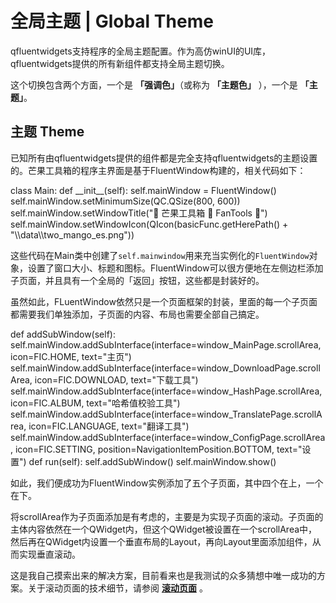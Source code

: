 # 全局主题 | Global Theme

qfluentwidgets支持程序的全局主题配置。作为高仿winUI的UI库，qfluentwidgets提供的所有新组件都支持全局主题切换。

这个切换包含两个方面，一个是 **「强调色」**（或称为 **「主题色」** ），一个是 **「主题」**。

## 主题 Theme

已知所有由qfluentwidgets提供的组件都是完全支持qfluentwidgets的主题设置的。芒果工具箱的程序主界面是基于FluentWindow构建的，相关代码如下：

<code-block lang="python">
class Main:
    def __init__(self):
        self.mainWindow = FluentWindow()
        self.mainWindow.setMinimumSize(QC.QSize(800, 600))
        self.mainWindow.setWindowTitle("🥭 芒果工具箱 🥭 FanTools  🥭")
        self.mainWindow.setWindowIcon(QIcon(basicFunc.getHerePath() + "\\data\\two_mango_es.png"))
</code-block>

这些代码在Main类中创建了`self.mainwindow`用来充当实例化的`FluentWindow`对象，设置了窗口大小、标题和图标。FluentWindow可以很方便地在左侧边栏添加子页面，并且具有一个全局的「返回」按钮，这些都是封装好的。

虽然如此，FLuentWindow依然只是一个页面框架的封装，里面的每一个子页面都需要我们单独添加，子页面的内容、布局也需要全部自己搞定。

<code-block lang="python">
    def addSubWindow(self):
        self.mainWindow.addSubInterface(interface=window_MainPage.scrollArea,
                                        icon=FIC.HOME,
                                        text="主页")
        self.mainWindow.addSubInterface(interface=window_DownloadPage.scrollArea,
                                        icon=FIC.DOWNLOAD,
                                        text="下载工具")
        self.mainWindow.addSubInterface(interface=window_HashPage.scrollArea,
                                        icon=FIC.ALBUM,
                                        text="哈希值校验工具")
        self.mainWindow.addSubInterface(interface=window_TranslatePage.scrollArea,
                                        icon=FIC.LANGUAGE,
                                        text="翻译工具")
        self.mainWindow.addSubInterface(interface=window_ConfigPage.scrollArea,
                                        icon=FIC.SETTING,
                                        position=NavigationItemPosition.BOTTOM,
                                        text="设置")
    def run(self):
        self.addSubWindow()
        self.mainWindow.show()
</code-block>

如此，我们便成功为FluentWindow实例添加了五个子页面，其中四个在上，一个在下。

将scrollArea作为子页面添加是有考虑的，主要是为实现子页面的滚动。子页面的主体内容依然在一个QWidget内，但这个QWidget被设置在一个scrollArea中，然后再在QWidget内设置一个垂直布局的Layout，再向Layout里面添加组件，从而实现垂直滚动。

这是我自己摸索出来的解决方案，目前看来也是我测试的众多猜想中唯一成功的方案。关于滚动页面的技术细节，请参阅 **[滚动页面](Scroll-Page.md)** 。
